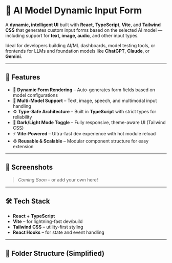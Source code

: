 # 🧠 AI Model Dynamic Input Form

A **dynamic, intelligent UI** built with **React**, **TypeScript**, **Vite**, and **Tailwind CSS** that generates custom input forms based on the selected AI model — including support for **text, image, audio**, and other input types.

Ideal for developers building AI/ML dashboards, model testing tools, or frontends for LLMs and foundation models like **ChatGPT**, **Claude**, or **Gemini**.

---

## 🚀 Features

- 🔄 **Dynamic Form Rendering** – Auto-generates form fields based on model configurations
- 🧠 **Multi-Model Support** – Text, image, speech, and multimodal input handling
- ⚙️ **Type-Safe Architecture** – Built in **TypeScript** with strict types for reliability
- 🎨 **Dark/Light Mode Toggle** – Fully responsive, theme-aware UI (Tailwind CSS)
- ⚡ **Vite-Powered** – Ultra-fast dev experience with hot module reload
- ♻️ **Reusable & Scalable** – Modular component structure for easy extension

---

## 📸 Screenshots

> _Coming Soon_ – or add your own here!

---

## 🛠️ Tech Stack

- **React** + **TypeScript**
- **Vite** – for lightning-fast dev/build
- **Tailwind CSS** – utility-first styling
- **React Hooks** – for state and event handling

---

## 📁 Folder Structure (Simplified)

